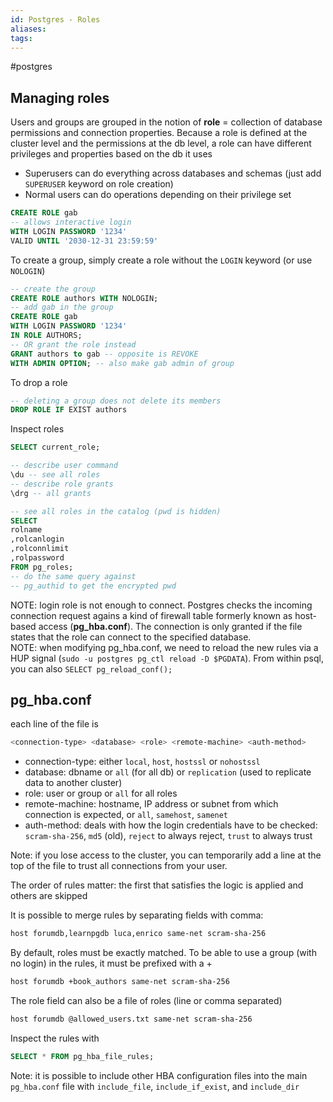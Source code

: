 ```yaml
---
id: Postgres - Roles
aliases: 
tags:
---
```

#postgres

## Managing roles

Users and groups are grouped in the notion of **role** = collection of database permissions and connection properties. Because a role is defined at the cluster level and the permissions at the db level, a role can have different privileges and properties based on the db it uses

- Superusers can do everything across databases and schemas (just add `SUPERUSER` keyword on role creation)
- Normal users can do operations depending on their privilege set

```sql
CREATE ROLE gab
-- allows interactive login
WITH LOGIN PASSWORD '1234'
VALID UNTIL '2030-12-31 23:59:59'
```

To create a group, simply create a role without the `LOGIN` keyword (or use `NOLOGIN`)

```sql
-- create the group
CREATE ROLE authors WITH NOLOGIN;
-- add gab in the group
CREATE ROLE gab
WITH LOGIN PASSWORD '1234'
IN ROLE AUTHORS;
-- OR grant the role instead
GRANT authors to gab -- opposite is REVOKE
WITH ADMIN OPTION; -- also make gab admin of group
```

To drop a role

```sql
-- deleting a group does not delete its members
DROP ROLE IF EXIST authors
```

Inspect roles

```sql
SELECT current_role;

-- describe user command
\du -- see all roles
-- describe role grants
\drg -- all grants

-- see all roles in the catalog (pwd is hidden)
SELECT 
rolname
,rolcanlogin
,rolconnlimit
,rolpassword
FROM pg_roles;
-- do the same query against
-- pg_authid to get the encrypted pwd
```

NOTE: login role is not enough to connect. Postgres checks the incoming connection request agains a kind of firewall table formerly known as host-based access (**pg_hba.conf**). The connection is only granted if the file states that the role can connect to the specified database.  
NOTE: when modifying pg_hba.conf, we need to reload the new rules via a HUP signal (`sudo -u postgres pg_ctl reload -D $PGDATA`). From within psql, you can also `SELECT pg_reload_conf();`

## pg_hba.conf

each line of the file is

```bash
<connection-type> <database> <role> <remote-machine> <auth-method>
```

- connection-type: either `local`, `host`, `hostssl` or `nohostssl`
- database: dbname or `all` (for all db) or `replication` (used to replicate data to another cluster)
- role: user or group or `all` for all roles
- remote-machine: hostname, IP address or subnet from which connection is expected, or `all`, `samehost`, `samenet`
- auth-method: deals with how the login credentials have to be checked: `scram-sha-256`, `md5` (old), `reject` to always reject, `trust` to always trust

Note: if you lose access to the cluster, you can temporarily add a line at the top of the file to trust all connections from your user.


The order of rules matter: the first that satisfies the logic is applied and others are skipped

It is possible to merge rules by separating fields with comma:

```bash
host forumdb,learnpgdb luca,enrico same-net scram-sha-256
```

By default, roles must be exactly matched. To be able to use a group (with no login) in the rules, it must be prefixed with a +

```bash
host forumdb +book_authors same-net scram-sha-256
```

The role field can also be a file of roles (line or comma separated)

```bash
host forumdb @allowed_users.txt same-net scram-sha-256
```

Inspect the rules with

```sql
SELECT * FROM pg_hba_file_rules;
```

Note: it is possible to include other HBA configuration files into the main `pg_hba.conf` file with `include_file`, `include_if_exist`, and `include_dir`
